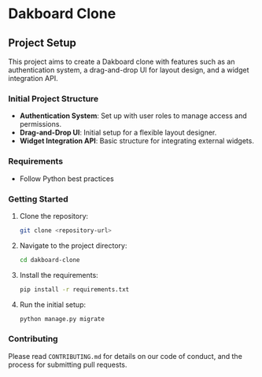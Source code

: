 # Dakboard Clone

## Project Setup

This project aims to create a Dakboard clone with features such as an authentication system, a drag-and-drop UI for layout design, and a widget integration API.

### Initial Project Structure

- **Authentication System**: Set up with user roles to manage access and permissions.
- **Drag-and-Drop UI**: Initial setup for a flexible layout designer.
- **Widget Integration API**: Basic structure for integrating external widgets.

### Requirements
- Follow Python best practices

### Getting Started

1. Clone the repository:
   ```bash
   git clone <repository-url>
   ```

2. Navigate to the project directory:
   ```bash
   cd dakboard-clone
   ```

3. Install the requirements:
   ```bash
   pip install -r requirements.txt
   ```

4. Run the initial setup:
   ```bash
   python manage.py migrate
   ```

### Contributing

Please read `CONTRIBUTING.md` for details on our code of conduct, and the process for submitting pull requests.
